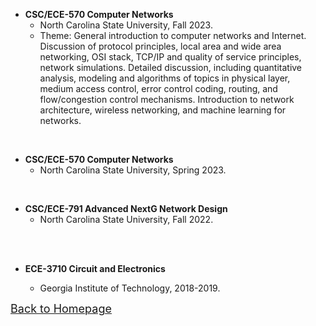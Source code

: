 <!-- ## <span id="j4"><font color='darkblue' face="Georgia">TEACHING</font></span> -->
* **CSC/ECE-570 Computer Networks** 
  * North Carolina State University, Fall 2023.
  * Theme: General introduction to computer networks and Internet. Discussion of protocol principles, local area and wide area networking, OSI stack, TCP/IP and quality of service principles, network simulations. Detailed discussion, including quantitative analysis, modeling and algorithms of topics in physical layer, medium access control, error control coding, routing, and flow/congestion control mechanisms. Introduction to network architecture, wireless networking, and machine learning for networks.

&emsp;
&emsp;

* **CSC/ECE-570 Computer Networks** 
  * North Carolina State University, Spring 2023.

&emsp;
&emsp;

* **CSC/ECE-791 Advanced NextG Network Design** 
  * North Carolina State University, Fall 2022.

&emsp;  
&emsp; 

* **ECE-3710 Circuit and Electronics**  
  * Georgia Institute of Technology, 2018-2019.


  <!-- * ISYE 6601 Linear Optimization -->
  <!-- * ISYE 6603 Nonlinear Optimization -->
  <!-- * ISYE 7684 Advanced Nonlinear Programming -->
  <!-- <br/>(instructed by Prof. [Arkadi Nemirovski](https://www.isye.gatech.edu/users/arkadi-nemirovski)) -->
  
  

[<u><font size='4'>Back to Homepage</font></u>](https://yuchen-sh.github.io)

